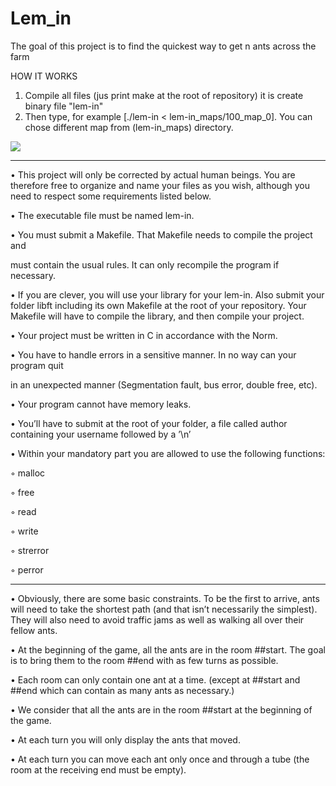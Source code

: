 # Lem_in

The goal of this project is to find the quickest way to get n ants across the farm

HOW IT WORKS

1. Compile all files (jus print make at the root of repository) it is create binary file "lem-in"
2. Then type, for example [./lem-in < lem-in_maps/100_map_0]. You can chose different map from (lem-in_maps) directory.

![](https://github.com/tt1m0n/Lem_in/blob/master/Lemin_1.gif)

-----------------------------------------------------------------------------------------------------------

• This project will only be corrected by actual human beings. You are therefore free to organize and name your files as you wish, 
although you need to respect some requirements listed below.

• The executable file must be named lem-in.

• You must submit a Makefile. That Makefile needs to compile the project and

must contain the usual rules. It can only recompile the program if necessary.

• If you are clever, you will use your library for your lem-in. Also submit your folder libft including its own Makefile at the root of your repository. 
Your Makefile will have to compile the library, and then compile your project.

• Your project must be written in C in accordance with the Norm.

• You have to handle errors in a sensitive manner. In no way can your program quit

in an unexpected manner (Segmentation fault, bus error, double free, etc).

• Your program cannot have memory leaks.

• You’ll have to submit at the root of your folder, a file called author containing your username followed by a ’\n’

• Within your mandatory part you are allowed to use the following functions:

◦ malloc

◦ free

◦ read

◦ write

◦ strerror 

◦ perror

--------------------------------------------------------------------------------------

• Obviously, there are some basic constraints. To be the first to arrive, ants will need to take the shortest path (and that isn’t necessarily the simplest). 
They will also need to avoid traffic jams as well as walking all over their fellow ants.

• At the beginning of the game, all the ants are in the room ##start. The goal is to bring them to the room ##end with as few turns as possible. 

• Each room can only contain one ant at a time. (except at ##start and ##end which can contain as many ants as necessary.)

• We consider that all the ants are in the room ##start at the beginning of the game.

• At each turn you will only display the ants that moved.

• At each turn you can move each ant only once and through a tube (the room at the receiving end must be empty).

